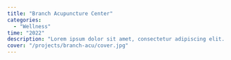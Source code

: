 ```yaml
---
title: "Branch Acupuncture Center"
categories:
  - "Wellness"
time: "2022"
description: "Lorem ipsum dolor sit amet, consectetur adipiscing elit. Sed do eiusmod tempor. Lorem ipsum dolor sit amet, consectetur adipiscing elit.Lorem ipsum dolor sit amet, consectetur adipiscing elit. Sed do eiusmod tempor. Lorem ipsum dolor sit amet, consectetur adipiscing elit."
cover: "/projects/branch-acu/cover.jpg"
---
```

